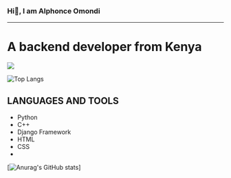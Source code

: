 ### Hi👋, I am Alphonce Omondi 
***
# A backend developer from Kenya
![](https://komarev.com/ghpvc/?username=amcoolalphonce)

![Top Langs](https://github-readme-stats.vercel.app/api/top-langs/?username=amcoolalphonce&hide_progress=true)
## LANGUAGES AND TOOLS
* Python
* C++
* Django Framework
* HTML
* CSS
* 
[![Anurag's GitHub stats](https://github-readme-stats.vercel.app/api?username=amcoolalphonce)]

<!--
**amcoolalphonce/amcoolalphonce** is a ✨ _special_ ✨ repository because its `README.md` (this file) appears on your GitHub profile.

Here are some ideas to get you started:

- 🔭 I’m currently working on ...
- 🌱 I’m currently learning ...
- 👯 I’m looking to collaborate on ...
- 🤔 I’m looking for help with ...
- 💬 Ask me about ...
- 📫 How to reach me: ...
- 😄 Pronouns: ...
- ⚡ Fun fact: ...
-->
